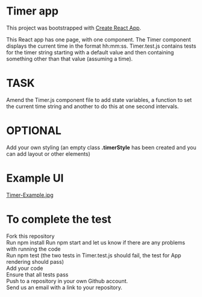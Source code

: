 # Timer app

This project was bootstrapped with [Create React App](https://github.com/facebook/create-react-app).

This React app has one page, with one component.  The Timer component displays the current time in the format hh:mm:ss.  Timer.test.js contains tests for the timer string starting with a default value and then containing something other than that value (assuming a time).

# TASK
Amend the Timer.js component file to add state variables, a function to set the current time string and another to do this at one second intervals.

# OPTIONAL
Add your own styling (an empty class **.timerStyle** has been created and you can add layout or other elements)

# Example UI
[Timer-Example.jpg](https://github.com/futureCodersSE/Timer-Test/blob/main/timer/Timer-Example.jpg)

# To complete the test
Fork this repository  
Run npm install
Run npm start and let us know if there are any problems with running the code  
Run npm test (the two tests in Timer.test.js should fail, the test for App rendering should pass)  
Add your code  
Ensure that all tests pass  
Push to a repository in your own Github account.  
Send us an email with a link to your repository.

